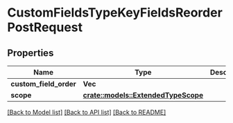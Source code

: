 # CustomFieldsTypeKeyFieldsReorderPostRequest

## Properties

Name | Type | Description | Notes
------------ | ------------- | ------------- | -------------
**custom_field_order** | **Vec<String>** |  | 
**scope** | [**crate::models::ExtendedTypeScope**](ExtendedTypeScope.md) |  | 

[[Back to Model list]](../README.md#documentation-for-models) [[Back to API list]](../README.md#documentation-for-api-endpoints) [[Back to README]](../README.md)


